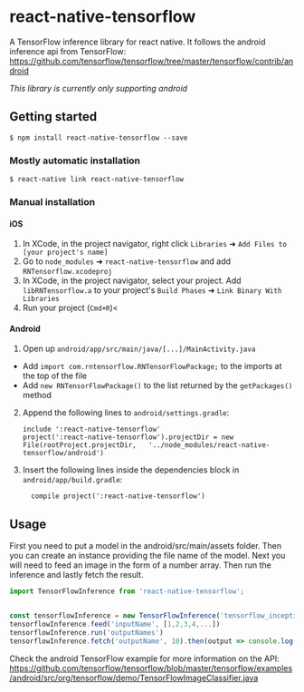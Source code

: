 
# react-native-tensorflow

A TensorFlow inference library for react native.
It follows the android inference api from TensorFlow: https://github.com/tensorflow/tensorflow/tree/master/tensorflow/contrib/android

_This library is currently only supporting android_

## Getting started

`$ npm install react-native-tensorflow --save`

### Mostly automatic installation

`$ react-native link react-native-tensorflow`

### Manual installation


#### iOS

1. In XCode, in the project navigator, right click `Libraries` ➜ `Add Files to [your project's name]`
2. Go to `node_modules` ➜ `react-native-tensorflow` and add `RNTensorflow.xcodeproj`
3. In XCode, in the project navigator, select your project. Add `libRNTensorflow.a` to your project's `Build Phases` ➜ `Link Binary With Libraries`
4. Run your project (`Cmd+R`)<

#### Android

1. Open up `android/app/src/main/java/[...]/MainActivity.java`
  - Add `import com.rntensorflow.RNTensorFlowPackage;` to the imports at the top of the file
  - Add `new RNTensorFlowPackage()` to the list returned by the `getPackages()` method
2. Append the following lines to `android/settings.gradle`:
  	```
  	include ':react-native-tensorflow'
  	project(':react-native-tensorflow').projectDir = new File(rootProject.projectDir, 	'../node_modules/react-native-tensorflow/android')
  	```
3. Insert the following lines inside the dependencies block in `android/app/build.gradle`:
  	```
      compile project(':react-native-tensorflow')
  	```

## Usage

First you need to put a model in the android/src/main/assets folder.
Then you can create an instance providing the file name of the model.
Next you will need to feed an image in the form of a number array.
Then run the inference and lastly fetch the result.

```javascript
import TensorFlowInference from 'react-native-tensorflow';


const tensorflowInference = new TensorFlowInference('tensorflow_inception_graph.pb')
tensorflowInference.feed('inputName', [1,2,3,4,...])
tensorflowInference.run('outputNames')
tensorflowInference.fetch('outputName', 10).then(output => console.log(output))
```

Check the android TensorFlow example for more information on the API: https://github.com/tensorflow/tensorflow/blob/master/tensorflow/examples/android/src/org/tensorflow/demo/TensorFlowImageClassifier.java
